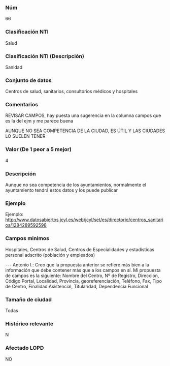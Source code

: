 ### Núm
66
### Clasificación NTI
Salud
### Clasificación NTI (Descripción)
Sanidad
### Conjunto de datos
Centros de salud, sanitarios, consultorios médicos y  hospitales 
### Comentarios
REVISAR CAMPOS, hay puesta una sugerencia en la columna campos que es la del ejm y me parece buena

AUNQUE NO SEA COMPETENCIA DE LA CIUDAD, ES ÚTIL Y LAS CIUDADES LO SUELEN TENER
### Valor (De 1 peor a 5 mejor)
4
### Descripción
Aunque no sea competencia de los ayuntamientos, normalmente el ayuntamiento tendrá estos datos y los puede publicar
### Ejemplo
Ejemplo: http://www.datosabiertos.jcyl.es/web/jcyl/set/es/directorio/centros_sanitarios/1284289592598
### Campos minimos
Hospitales, Centros de Salud, Centros de Especialidades y estadísticas personal adscrito (población y empleados)
 
 --- Antonio I.: Creo que la propuesta anterior se refiere más bien a la información que debe contener más que a los campos en sí. Mi propuesta de campos es la siguiente:
 Nombre del Centro, Nº de Registro, Dirección, Código Portal, Localidad, Provincia, georeferenciación, Teléfono, Fax, Tipo de Centro, Finalidad Asistencial, Titularidad, Dependencia Funcional
### Tamaño de ciudad
Todas
### Histórico relevante
N
### Afectado LOPD
NO
